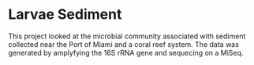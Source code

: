 # Larvae Sediment
This project looked at the microbial community associated with sediment collected near the Port of Miami and a coral reef system. The data was generated by amplyfying the 16S rRNA gene and sequecing on a MiSeq.

